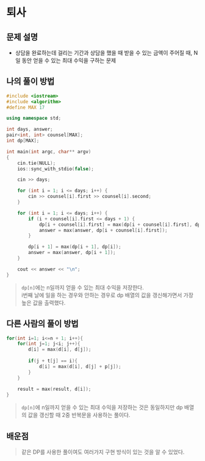 # 퇴사

## 문제 설명

* 상담을 완료하는데 걸리는 기간과 상담을 했을 때 받을 수 있는 금액이 주어질 때, N일 동안 얻을 수 있는 최대 수익을 구하는 문제

## 나의 풀이 방법

```c++
#include <iostream>
#include <algorithm>
#define MAX 17

using namespace std;

int days, answer;
pair<int, int> counsel[MAX];
int dp[MAX];

int main(int argc, char** argv)
{
	cin.tie(NULL);
	ios::sync_with_stdio(false);

	cin >> days;

	for (int i = 1; i <= days; i++) {		
		cin >> counsel[i].first >> counsel[i].second;
	}

	for (int i = 1; i <= days; i++) {
		if (i + counsel[i].first <= days + 1) {
			dp[i + counsel[i].first] = max(dp[i + counsel[i].first], dp[i] + counsel[i].second);
			answer = max(answer, dp[i + counsel[i].first]);
		}

		dp[i + 1] = max(dp[i + 1], dp[i]);
		answer = max(answer, dp[i + 1]);
	}

	cout << answer << "\n";
}
```

> `dp[n]`에는 n일까지 얻을 수 있는 최대 수익을 저장한다.  
> i번째 날에 일을 하는 경우와 안하는 경우로 dp 배열의 값을 갱신해가면서 가장 높은 값을 출력했다.  

## 다른 사람의 풀이 방법

```c++
for(int i=1; i<=n + 1; i++){
    for(int j=1; j<i; j++){
        d[i] = max(d[i], d[j]);
            
        if(j + t[j] == i){
            d[i] = max(d[i], d[j] + p[j]);
        }
    }
        
    result = max(result, d[i]);
}
```

> `dp[n]`에 n일까지 얻을 수 있는 최대 수익을 저장하는 것은 동일하지만 dp 배열의 값을 갱신할 때 2중 반복문을 사용하는 풀이다.  

## 배운점

> 같은 DP를 사용한 풀이여도 여러가지 구현 방식이 있는 것을 알 수 있었다.  